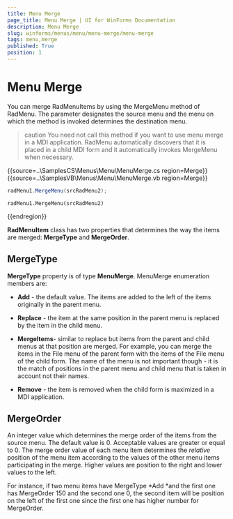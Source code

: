 ```yaml
---
title: Menu Merge
page_title: Menu Merge | UI for WinForms Documentation
description: Menu Merge
slug: winforms/menus/menu/menu-merge/menu-merge
tags: menu,merge
published: True
position: 1
---
```


# Menu Merge



You can merge RadMenuItems by using the MergeMenu method of RadMenu. The parameter designates the source menu and the menu on which the method is invoked determines the destination menu.

>caution You need not call this method if you want to use menu merge in a MDI application. RadMenu automatically discovers that it is placed in a child MDI form and it automatically invokes MergeMenu when necessary.
>

{{source=..\SamplesCS\Menus\Menu\MenuMerge.cs region=Merge}} 
{{source=..\SamplesVB\Menus\Menu\MenuMerge.vb region=Merge}} 

````C#
radMenu1.MergeMenu(srcRadMenu2);

````
````VB.NET
radMenu1.MergeMenu(srcRadMenu2)

````

{{endregion}} 

__RadMenuItem__ class has two properties that determines the way the items are merged: __MergeType__ and __MergeOrder__.  

## MergeType

__MergeType__ property is of type __MenuMerge__. MenuMerge enumeration members are:

* __Add__ - the default value. The items are added to the left of the items originally in the parent menu.

* __Replace__ - the item at the same position in the parent menu is replaced by the item in the child menu.

* __MergeItems__- similar to replace but items from the parent and child menus at that position are merged. For example, you can merge the items in the File menu of the parent form with the items of the File menu of the child form. The name of the menu is not important though - it is the match of positions in the parent menu and child menu that is taken in account not their names.

* __Remove__ - the item is removed when the child form is maximized in a MDI application.

## MergeOrder

An integer value which determines the merge order of the items from the source menu. The default value is 0. Acceptable values are greater or equal to 0. The merge order value of each menu item determines the *relative* position of the menu item according to the values of the other menu items participating in the merge. Higher values are position to the right and lower values to the left.

For instance, if two menu items have MergeType *Add *and the first one has MergeOrder 150 and the second one 0, the second item will be position on the left of the first one since the first one has higher number for MergeOrder.